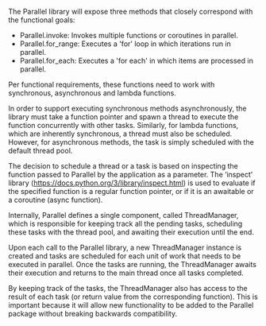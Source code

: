 The Parallel library will expose three methods that closely correspond with the functional goals:

- Parallel.invoke: Invokes multiple functions or coroutines in parallel.
- Parallel.for_range: Executes a 'for' loop in which iterations run in parallel.
- Parallel.for_each: Executes a 'for each' in which items are processed in parallel.

Per functional requirements, these functions need to work with synchronous, asynchronous and lambda functions. 

In order to support executing synchronous methods asynchronously, the library must take a function pointer and spawn a thread to execute the function concurrently with other tasks. Similarly, for lambda functions, which are inherently synchronous, a thread must also be scheduled. However, for asynchronous methods, the task is simply scheduled with the default thread pool.

The decision to schedule a thread or a task is based on inspecting the function passed to Parallel by the application as a parameter. The ‘inspect’ library (https://docs.python.org/3/library/inspect.html) is used to evaluate if the specified function is a regular function pointer, or if it is an awaitable or a coroutine (async function).

Internally, Parallel defines a single component, called ThreadManager, which is responsible for keeping track all the pending tasks, scheduling these tasks with the thread pool, and awaiting their execution until the end.

Upon each call to the Parallel library, a new ThreadManager instance is created and tasks are scheduled for each unit of work that needs to be executed in parallel. Once the tasks are running, the ThreadManager awaits their execution and returns to the main thread once all tasks completed.

By keeping track of the tasks, the ThreadManager also has access to the result of each task (or return value from the corresponding function). This is important because it will allow new functionality to be added to the Parallel package without breaking backwards compatibility. 